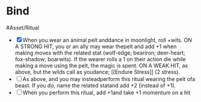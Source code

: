 # Bind
#Asset/Ritual 
- <input type="checkbox" checked>When you wear an animal pelt anddance in moonlight, roll +wits. ON A STRONG HIT, you or an ally may wear thepelt and add +1 when making moves with the related stat (wolf-edge; beariron; deer-heart; fox-shadow; boarwits). If the wearer rolls a 1 on their action die while making a move using the pelt, the magic is spent. ON A WEAK HIT, as above, but the wilds call as youdance; [[Endure Stress]] (2 stress).
- <input type="checkbox">As above, and you may insteadperform this ritual wearing the pelt ofa beast. If you do, name the related statand add +2 (instead of +1).
- <input type="checkbox">When you perform this ritual, add +1and take +1 momentum on a hit